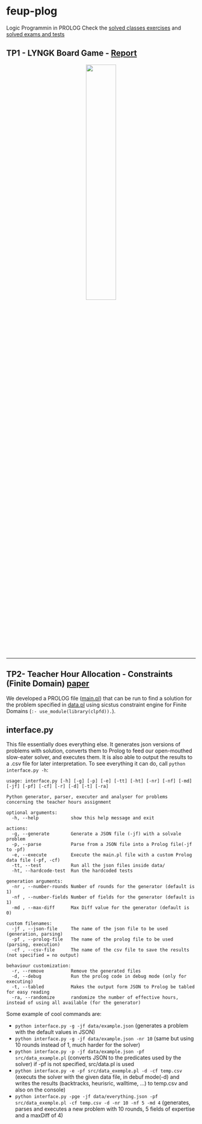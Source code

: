 # feup-plog
Logic Programmin in PROLOG
Check the [solved classes exercises](https://github.com/msramalho/feup-plog/tree/master/classes) and [solved exams and tests](https://github.com/msramalho/feup-plog/tree/master/exams)
## TP1 - LYNGK Board Game - [Report](https://github.com/msramalho/feup-plog/blob/master/tp1/report.pdf)
<p align="center"><img src="https://github.com/msramalho/feup-plog/blob/master/tp1/lyngk.png" width="40%" ></p>

<hr/>

## TP2- Teacher Hour Allocation - Constraints (Finite Domain) [paper](https://github.com/msramalho/feup-plog/blob/master/tp2/paper.pdf)
We developed a PROLOG file ([main.pl](https://github.com/msramalho/feup-plog/blob/master/tp2/src/main.pl)) that can be run to find a solution for the problem specified in [data.pl](https://github.com/msramalho/feup-plog/blob/master/tp2/src/data.pl) using sicstus constraint engine for Finite Domains (`:- use_module(library(clpfd)).`). 

## interface.py
This file essentially does everything else. It generates json versions of problems with solution, converts them to Prolog to feed our open-mouthed slow-eater solver, and executes them. It is also able to output the results to a .csv file for later interpretation.
To see everything it can do, call `python interface.py -h`:
```
usage: interface.py [-h] [-g] [-p] [-e] [-tt] [-ht] [-nr] [-nf] [-md] [-jf] [-pf] [-cf] [-r] [-d] [-t] [-ra]

Python generator, parser, executer and analyser for problems concerning the teacher hours assignment

optional arguments:
  -h, --help            show this help message and exit

actions:
  -g, --generate        Generate a JSON file (-jf) with a solvale problem
  -p, --parse           Parse from a JSON file into a Prolog file(-jf to -pf)
  -e, --execute         Execute the main.pl file with a custom Prolog data file (-pf, -cf)
  -tt, --test           Run all the json files inside data/
  -ht, --hardcode-test  Run the hardcoded tests

generation arguments:
  -nr , --number-rounds Number of rounds for the generator (default is 1)
  -nf , --number-fields Number of fields for the generator (default is 1)
  -md , --max-diff      Max Diff value for the generator (default is 0)

custom filenames:
  -jf , --json-file     The name of the json file to be used (generation, parsing)
  -pf , --prolog-file   The name of the prolog file to be used (parsing, execution)
  -cf , --csv-file      The name of the csv file to save the results (not specified = no output)

behaviour customization:
  -r, --remove          Remove the generated files
  -d, --debug           Run the prolog code in debug mode (only for executing)
  -t, --tabled          Makes the output form JSON to Prolog be tabled for easy reading
  -ra, --randomize      randomize the number of effective hours, instead of using all available (for the generator)
```

Some example of cool commands are:

 - `python interface.py -g -jf data/example.json` (generates a problem with the default values in JSON)
 - `python interface.py -g -jf data/example.json -nr 10` (same but using 10 rounds instead of 1, much harder for the solver)
 - `python interface.py -p -jf data/example.json -pf src/data_example.pl` (converts JSON to the predicates used by the solver) if -pf is not specified, src/data.pl is used
 - `python interface.py -e -pf src/data_exemple.pl -d -cf temp.csv` (executs the solver with the given data file, in debuf mode(-d) and writes the results (backtracks, heurisric, walltime, ...) to temp.csv and also on the console)
 - `python interface.py -pge -jf data/everything.json -pf src/data_exemple.pl -cf temp.csv -d -nr 10 -nf 5 -md 4` (generates, parses and executes a new problem with 10 rounds, 5 fields of expertise and a maxDiff of 4)
